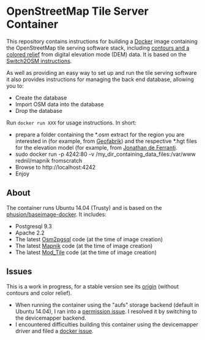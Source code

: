 # OpenStreetMap Tile Server Container

This repository contains instructions for building a
[Docker](https://www.docker.io/) image containing the OpenStreetMap tile
serving software stack, including [contours and a colored relief](http://wiki.openstreetmap.org/wiki/HikingBikingMaps) from digital elevation mode (DEM) data. It is based on the
[Switch2OSM instructions](http://switch2osm.org/serving-tiles/manually-building-a-tile-server-14-04/).

As well as providing an easy way to set up and run the tile serving software it
also provides instructions for managing the back end database, allowing you to:

* Create the database
* Import OSM data into the database
* Drop the database

Run `docker run XXX` for usage instructions. In short:

* prepare a folder containing the *.osm extract for the region you are interested in (for example, from [Geofabrik](http://download.geofabrik.de/)) and the respective *.hgt files for the elevation model (for example, from [Jonathan de Ferranti](http://viewfinderpanoramas.org/dem3.html).
* sudo docker run -p 4242:80 -v /my_dir_containing_data_files:/var/www rednil/mapnik fromscratch
* Browse to http://localhost:4242
* Enjoy

## About

The container runs Ubuntu 14.04 (Trusty) and is based on the
[phusion/baseimage-docker](https://github.com/phusion/baseimage-docker).  It
includes:

* Postgresql 9.3
* Apache 2.2
* The latest [Osm2pgsql](http://wiki.openstreetmap.org/wiki/Osm2pgsql) code (at
  the time of image creation)
* The latest [Mapnik](http://mapnik.org/) code (at the time of image creation)
* The latest [Mod_Tile](http://wiki.openstreetmap.org/wiki/Mod_tile) code (at
  the time of image creation)

## Issues

This is a work in progress, for a stable version see its [origin](https://github.com/geo-data/openstreetmap-tiles-docker) (without contours and color relief).
* When running the container using the "aufs" storage backend (default in Ubuntu 14.04), I ran into a [permission issue](https://github.com/geo-data/openstreetmap-tiles-docker/issues/3). I resolved it by switching to the devicemapper backend.
* I encountered difficulties building this container using the devicemapper driver and filed a [docker issue](https://github.com/docker/docker/issues/10089).

